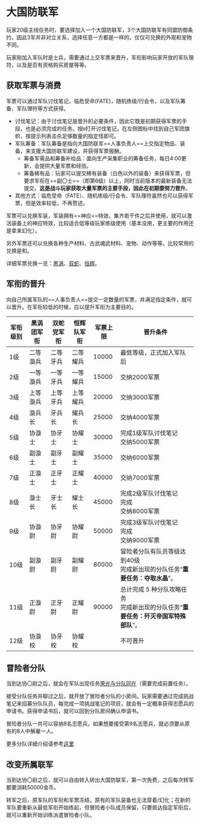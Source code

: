 # 大国防联军

玩家20级主线任务<quest name="前行之路" search type="main"/>时，要选择加入一个大国防联军，3个大国防联军有同盟防御条约，因此3军并非对立关系，选择任意一方都是一样的，仅仅可兑换的外观和宠物不同。

玩家刚加入军队时是士兵，需要通过上交军票来晋升，军衔影响玩家开放的军队理符，以及是否有资格购买房屋等等。

## 获取军票与消费

军票可以通过军队讨伐笔记，临危受命(FATE)，随机练级/行会令，以及军队筹备、军队理符等方式获得。

* 讨伐笔记：由于讨伐笔记是晋升的必要条件，因此它既是初期获得军票的手段，也是必须完成的任务。按`H`打开讨伐笔记，在左侧图标中找到自己军团旗帜，按提示列表击杀足够数量的指定怪即可。
* 军队筹备：军队筹备是指向大国防联军==人事负责人==上交指定物品、装备，来支援大国防联军建设，并获得军票报酬。
  * 筹备军需品和筹备补给品：面向生产采集职业的筹备任务，每日4:00更新，会提供大量军票和经验。
  * 筹备稀有品：玩家可以提交稀有装备（白色以外的装备）来获得军票，但要求军衔在==副〇士==（即第6级）以上，同时当前版本的最新装备无法提交。**这是战斗玩家获取大量军票的主要手段，因此在初期要努力晋升**。
* 其他方式：临危受命（FATE）、随机练级/行会令、军队理符虽然也可以获得军票，但是效率较低，不再赘述。

军票可以兑换军装，军装拥有==神应==特效，集齐若干件之后并使用<item name="神应卷轴" />，就可以激活装备上的神应特效，比较适合低等级玩家练级使用（基本没用，更主要的作用还是拿来幻化）。

另外军票还可以兑换各种生产材料、古武魂武材料、宠物、动作等等。比较常用的兑换是<item name="探险币" />和<item name="幻象棱晶" />。

详细军票兑换一览：[黑涡](https://ff14.huijiwiki.com/wiki/%E9%BB%91%E6%B6%A1%E5%9B%A2%E5%86%9B%E7%A5%A8)、[双蛇](https://ff14.huijiwiki.com/wiki/%E5%8F%8C%E8%9B%87%E5%85%9A%E5%86%9B%E7%A5%A8)、[恒辉](https://ff14.huijiwiki.com/wiki/%E6%81%92%E8%BE%89%E9%98%9F%E5%86%9B%E7%A5%A8)。

## 军衔的晋升

向自己所属军队的==人事负责人==提交一定数量的军票，并满足指定条件，就可以晋升。在军衔较低的时候，应以提升军衔为主要目的。

|  军衔级别 |  黑涡团军衔  |  双蛇党军衔  |  恒辉队军衔  |  军票上限  |  晋升条件  |
| ----- | ----- | ----- | ----- | ----- | ----- | 
|  1级  |  二等漩兵  |  二等牙兵  |  二等耀兵 | 10000  |  最低等级，正式加入军队后  |
|  2级  |  一等漩兵  |  一等牙兵  |  一等耀兵 | 15000  |  交纳2000军票  |
|  3级  |  上等漩兵  |  上等牙兵  |  上等耀兵 | 20000  |  交纳3000军票  |
|  4级  |  漩兵长  |  牙兵长  |  耀兵长  | 25000  |  交纳4000军票  |
|  5级  |  协漩士  |  协牙士  |  协耀士  | 30000  |  完成1级军队讨伐笔记<br>交纳5000军票  |
|  6级  |  副漩士  |  副牙士  |  副耀士  | 35000  |  交纳6000军票  |
|  7级  |  正漩士  |  正牙士  |  正耀士  | 40000  |  交纳7000军票  |
|  8级  |  漩士长  |  牙士长  |  耀士长  | 45000  |  完成2级军队讨伐笔记<br>完成<Quest type="plus" search name="来自北方的协助请求" /><br>交纳8000军票  |
|  9级  |  协漩尉  |  协牙尉  |  协耀尉  | 50000  |  完成3级军队讨伐笔记<br>完成<Quest type="plus" search name="黄金谷扫荡作战" /><br>交纳9000军票  |
|  10级 |  副漩尉  |  副牙尉  |  副耀尉  | 80000  |  冒险者分队有队员等级达到40级<br>完成新出现的分队任务“**重要任务：夺取水晶**”。  |
|  11级 |  正漩尉  |  正牙尉  |  正耀尉  | 90000  |  总计完成 5 种分队攻略任务<br>完成新出现的分队任务“**重要任务：歼灭帝国军特殊部队**”。  |
|  12级 |  协漩校  |  协牙校  |  协耀校  |        |  不可晋升

## 冒险者分队

当到达协〇尉之后，就会在军队出现任务[荣光与分队同在](https://ff14.huijiwiki.com/index.php?title=QuestSearch&name=%E8%8D%A3%E5%85%89%E4%B8%8E%E5%88%86%E9%98%9F%E5%90%8C%E5%9C%A8)（需要完成前置任务<quest name="遗失的挑战笔记" type="plus" />）。

接受分队任务并聊过之后，就开放了冒险者分队的小房间。玩家需要通过完成挑战笔记来招募分队队员，每完成一项挑战笔记的项目，就会有一定概率获得志愿兵的申请书。获得申请书后，就可以回到分队房间确认申请书。

冒险者分队一共可以容纳8名志愿兵，如果想要接受第9名志愿兵，就必须要从原有的8人中解雇一人。

更多分队详细介绍请参考[这里](https://ff14.huijiwiki.com/wiki/冒险者分队)<!--冒険者小隊 squadron-->

## 改变所属联军

当到达协〇尉之后，就可以自由转入转出大国防联军，第一次免费，之后每次转军都要消耗50000金币。

转军之后，原军队的军衔和军票冻结，原有的军队装备也无法穿着/幻化；在新的军队要重新从最低军衔开始练起，但冒险者小队成员保留，只要抵达指定军衔后，就可以重新开始训练派遣冒险者小队。
